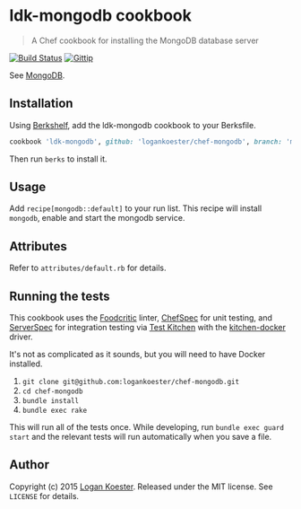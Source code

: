 # ldk-mongodb cookbook

> A Chef cookbook for installing the MongoDB database server

[![Build Status](http://ci.ldk.io/logankoester/chef-mongodb/badge)](http://ci.ldk.io/logankoester/chef-mongodb/)
[![Gittip](http://img.shields.io/gittip/logankoester.png)](https://www.gittip.com/logankoester/)

See [MongoDB](https://mongodb.com/).

## Installation

Using [Berkshelf](http://berkshelf.com/), add the ldk-mongodb cookbook to your Berksfile.

```ruby
cookbook 'ldk-mongodb', github: 'logankoester/chef-mongodb', branch: 'master'
```

Then run `berks` to install it.

## Usage

Add `recipe[mongodb::default]` to your run list. This recipe will install `mongodb`,
enable and start the mongodb service.

## Attributes

Refer to `attributes/default.rb` for details.

## Running the tests

This cookbook uses the [Foodcritic](http://www.foodcritic.io/) linter, [ChefSpec](http://sethvargo.github.io/chefspec/) for unit testing, and [ServerSpec](http://serverspec.org/) for integration testing via [Test Kitchen](http://kitchen.ci/) with the [kitchen-docker](https://github.com/portertech/kitchen-docker) driver.

It's not as complicated as it sounds, but you will need to have Docker installed.

1. `git clone git@github.com:logankoester/chef-mongodb.git`
2. `cd chef-mongodb`
3. `bundle install`
4. `bundle exec rake`

This will run all of the tests once. While developing, run `bundle exec guard start` and the relevant tests will run automatically when you save a file.

## Author

Copyright (c) 2015 [Logan Koester](http://logankoester.com). Released under the MIT license. See `LICENSE` for details.
